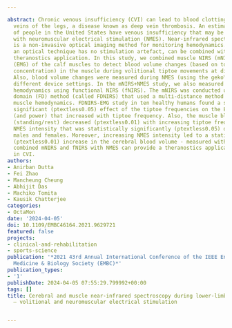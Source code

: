 ---
abstract: Chronic venous insufficiency (CVI) can lead to blood clotting in the deep
  veins of the legs, a disease known as deep vein thrombosis. An estimated 40 percent
  of people in the United States have venous insufficiency that may be ameliorated
  with neuromuscular electrical stimulation (NMES). Near-infrared spectroscopy (NIRS)
  is a non-invasive optical imaging method for monitoring hemodynamics. NIRS, being
  an optical technique has no stimulation artefact, can be combined with NMES for
  theranostics application. In this study, we combined muscle NIRS (mNIRS) with electromyogram
  (EMG) of the calf muscles to detect blood volume changes (based on total hemoglobin
  concentration) in the muscle during volitional tiptoe movements at different frequencies.
  Also, blood volume changes were measured during NMES (using the geko™ device) at
  different device settings. In the mNIRS+NMES study, we also measured the cerebral
  hemodynamics using functional NIRS (fNIRS). The mNIRS was conducted using a frequency
  domain (FD) method (called FDNIRS) that used a multi-distance method to isolate
  muscle hemodynamics. FDNIRS-EMG study in ten healthy humans found a statistically
  significant (ptextless0.05) effect of the tiptoe frequencies on the EMG magnitude
  (and power) that increased with tiptoe frequency. Also, the muscle blood volume
  (standing/rest) decreased (ptextless0.01) with increasing tiptoe frequency and increasing
  NMES intensity that was statistically significantly (ptextless0.05) different between
  males and females. Moreover, increasing NMES intensity led to a statistically significant
  (ptextless0.01) increase in the cerebral blood volume - measured with fNIRS. Therefore,
  combined mNIRS and fNIRS with NMES can provide a theranostics application for brain+muscle
  in CVI.
authors:
- Anirban Dutta
- Fei Zhao
- Mancheung Cheung
- Abhijit Das
- Machiko Tomita
- Kausik Chatterjee
categories:
- OctaMon
date: '2024-04-05'
doi: 10.1109/EMBC46164.2021.9629721
featured: false
projects:
- clinical-and-rehabilitation
- sports-science
publication: '*2021 43rd Annual International Conference of the IEEE Engineering in
  Medicine & Biology Society (EMBC)*'
publication_types:
- '1'
publishDate: 2024-04-05 07:55:29.799992+00:00
tags: []
title: Cerebral and muscle near-infrared spectroscopy during lower-limb muscle activity
  – volitional and neuromuscular electrical stimulation

---
